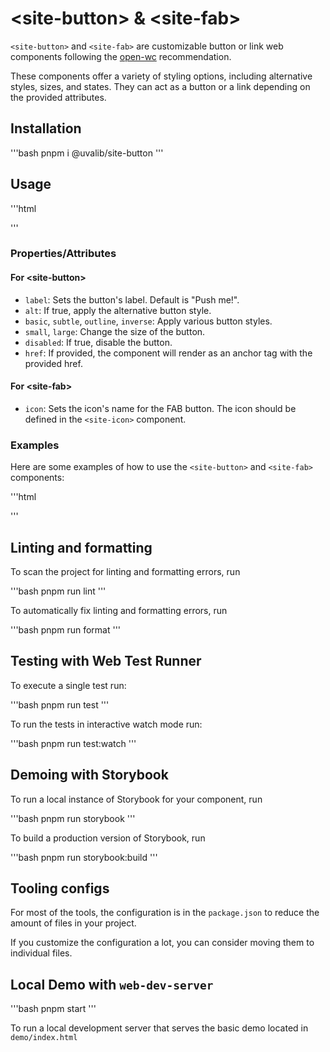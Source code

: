 # \<site-button> & \<site-fab>

`<site-button>` and `<site-fab>` are customizable button or link web components following the [open-wc](https://github.com/open-wc/open-wc) recommendation.

These components offer a variety of styling options, including alternative styles, sizes, and states. They can act as a button or a link depending on the provided attributes.

## Installation

'''bash
pnpm i @uvalib/site-button
'''

## Usage

'''html
<script type="module">
  import '@uvalib/site-button/site-button.js';
  import '@uvalib/site-button/site-fab.js';
</script>

<site-button></site-button>
<site-fab icon="add"></site-fab>
'''

### Properties/Attributes

#### For \<site-button>

- `label`: Sets the button's label. Default is "Push me!".
- `alt`: If true, apply the alternative button style.
- `basic`, `subtle`, `outline`, `inverse`: Apply various button styles.
- `small`, `large`: Change the size of the button.
- `disabled`: If true, disable the button.
- `href`: If provided, the component will render as an anchor tag with the provided href.

#### For \<site-fab>

- `icon`: Sets the icon's name for the FAB button. The icon should be defined in the `<site-icon>` component.

### Examples

Here are some examples of how to use the `<site-button>` and `<site-fab>` components:

'''html
<!-- A basic button -->
<site-button></site-button>

<!-- A large, alternate style button -->
<site-button large alt label="Large Button"></site-button>

<!-- A small, subtle button -->
<site-button small subtle label="Small Button"></site-button>

<!-- A disabled button -->
<site-button disabled label="Disabled Button"></site-button>

<!-- A button acting as a link -->
<site-button href="https://www.example.com" label="Go to Example"></site-button>

<!-- A FAB button with an "add" icon -->
<site-fab icon="add"></site-fab>
'''

## Linting and formatting

To scan the project for linting and formatting errors, run

'''bash
pnpm run lint
'''

To automatically fix linting and formatting errors, run

'''bash
pnpm run format
'''

## Testing with Web Test Runner

To execute a single test run:

'''bash
pnpm run test
'''

To run the tests in interactive watch mode run:

'''bash
pnpm run test:watch
'''

## Demoing with Storybook

To run a local instance of Storybook for your component, run

'''bash
pnpm run storybook
'''

To build a production version of Storybook, run

'''bash
pnpm run storybook:build
'''

## Tooling configs

For most of the tools, the configuration is in the `package.json` to reduce the amount of files in your project.

If you customize the configuration a lot, you can consider moving them to individual files.

## Local Demo with `web-dev-server`

'''bash
pnpm start
'''

To run a local development server that serves the basic demo located in `demo/index.html`
